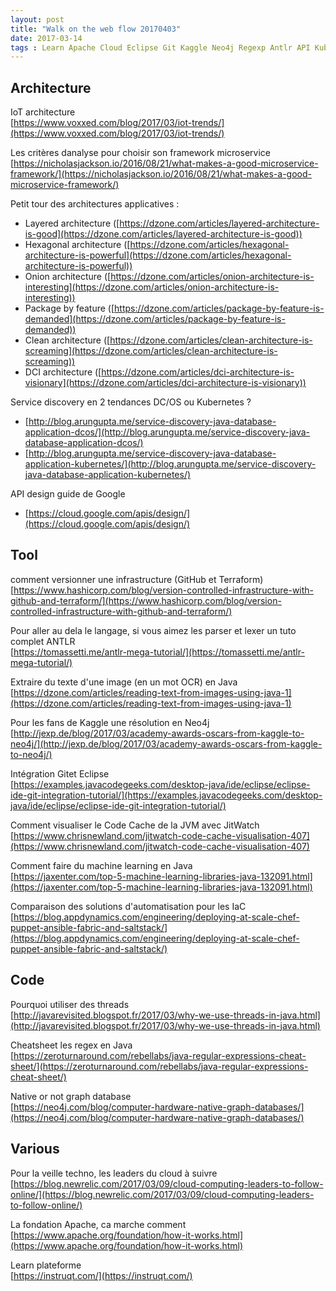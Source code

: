 ```yaml
---
layout: post
title: "Walk on the web flow 20170403"
date: 2017-03-14
tags : Learn Apache Cloud Eclipse Git Kaggle Neo4j Regexp Antlr API Kubernetes Dcos Terraform Architecture Iot Machinelearning Java Webflowwalk
---
```


## Architecture

IoT architecture     
[https://www.voxxed.com/blog/2017/03/iot-trends/](https://www.voxxed.com/blog/2017/03/iot-trends/)

Les critères danalyse pour choisir son framework microservice   
[https://nicholasjackson.io/2016/08/21/what-makes-a-good-microservice-framework/](https://nicholasjackson.io/2016/08/21/what-makes-a-good-microservice-framework/)

Petit tour des architectures applicatives :   
* Layered architecture ([https://dzone.com/articles/layered-architecture-is-good](https://dzone.com/articles/layered-architecture-is-good))
* Hexagonal architecture ([https://dzone.com/articles/hexagonal-architecture-is-powerful](https://dzone.com/articles/hexagonal-architecture-is-powerful))
* Onion architecture ([https://dzone.com/articles/onion-architecture-is-interesting](https://dzone.com/articles/onion-architecture-is-interesting))
* Package by feature ([https://dzone.com/articles/package-by-feature-is-demanded](https://dzone.com/articles/package-by-feature-is-demanded))
* Clean architecture ([https://dzone.com/articles/clean-architecture-is-screaming](https://dzone.com/articles/clean-architecture-is-screaming))
* DCI architecture ([https://dzone.com/articles/dci-architecture-is-visionary](https://dzone.com/articles/dci-architecture-is-visionary))

Service discovery en 2 tendances DC/OS ou Kubernetes ?   
* [http://blog.arungupta.me/service-discovery-java-database-application-dcos/](http://blog.arungupta.me/service-discovery-java-database-application-dcos/)
* [http://blog.arungupta.me/service-discovery-java-database-application-kubernetes/](http://blog.arungupta.me/service-discovery-java-database-application-kubernetes/)

API design guide de Google   
* [https://cloud.google.com/apis/design/](https://cloud.google.com/apis/design/)

## Tool

comment versionner une infrastructure (GitHub et Terraform)    
[https://www.hashicorp.com/blog/version-controlled-infrastructure-with-github-and-terraform/](https://www.hashicorp.com/blog/version-controlled-infrastructure-with-github-and-terraform/)

Pour aller au dela le langage, si vous aimez les parser et lexer un tuto complet ANTLR    
[https://tomassetti.me/antlr-mega-tutorial/](https://tomassetti.me/antlr-mega-tutorial/)

Extraire du texte d'une image (en un mot OCR) en Java    
[https://dzone.com/articles/reading-text-from-images-using-java-1](https://dzone.com/articles/reading-text-from-images-using-java-1)

Pour les fans de Kaggle une résolution en Neo4j    
[http://jexp.de/blog/2017/03/academy-awards-oscars-from-kaggle-to-neo4j/](http://jexp.de/blog/2017/03/academy-awards-oscars-from-kaggle-to-neo4j/)

Intégration Gitet Eclipse    
[https://examples.javacodegeeks.com/desktop-java/ide/eclipse/eclipse-ide-git-integration-tutorial/](https://examples.javacodegeeks.com/desktop-java/ide/eclipse/eclipse-ide-git-integration-tutorial/)

Comment visualiser le Code Cache de la JVM avec JitWatch    
[https://www.chrisnewland.com/jitwatch-code-cache-visualisation-407](https://www.chrisnewland.com/jitwatch-code-cache-visualisation-407)

Comment faire du machine learning en Java    
[https://jaxenter.com/top-5-machine-learning-libraries-java-132091.html](https://jaxenter.com/top-5-machine-learning-libraries-java-132091.html)

Comparaison des solutions d'automatisation pour les IaC   
[https://blog.appdynamics.com/engineering/deploying-at-scale-chef-puppet-ansible-fabric-and-saltstack/](https://blog.appdynamics.com/engineering/deploying-at-scale-chef-puppet-ansible-fabric-and-saltstack/)

## Code

Pourquoi utiliser des threads    
[http://javarevisited.blogspot.fr/2017/03/why-we-use-threads-in-java.html](http://javarevisited.blogspot.fr/2017/03/why-we-use-threads-in-java.html)

Cheatsheet les regex en Java   
[https://zeroturnaround.com/rebellabs/java-regular-expressions-cheat-sheet/](https://zeroturnaround.com/rebellabs/java-regular-expressions-cheat-sheet/)

Native or not graph database   
[https://neo4j.com/blog/computer-hardware-native-graph-databases/](https://neo4j.com/blog/computer-hardware-native-graph-databases/)

## Various

Pour la veille techno, les leaders du cloud à suivre    
[https://blog.newrelic.com/2017/03/09/cloud-computing-leaders-to-follow-online/](https://blog.newrelic.com/2017/03/09/cloud-computing-leaders-to-follow-online/)

La fondation Apache, ca marche comment    
[https://www.apache.org/foundation/how-it-works.html](https://www.apache.org/foundation/how-it-works.html)

Learn plateforme    
[https://instruqt.com/](https://instruqt.com/)
